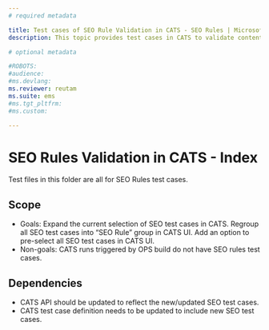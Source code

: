 ```yaml
---
# required metadata

title: Test cases of SEO Rule Validation in CATS - SEO Rules | Microsoft Docs
description: This topic provides test cases in CATS to validate content with SEO rules - SEO Rule Validation in CATS

# optional metadata

#ROBOTS:
#audience:
#ms.devlang:
ms.reviewer: reutam
ms.suite: ems
#ms.tgt_pltfrm:
#ms.custom:

---
```


# SEO Rules Validation in CATS - Index

Test files in this folder are all for SEO Rules test cases.

## Scope
* Goals: Expand the current selection of SEO test cases in CATS. Regroup all SEO test cases into “SEO Rule” group in CATS UI. Add an option to pre-select all SEO test cases in CATS UI.
* Non-goals: CATS runs triggered by OPS build do not have SEO rules test cases.

## Dependencies
* CATS API should be updated to reflect the new/updated SEO test cases.
* CATS test case definition needs to be updated to include new SEO test cases.